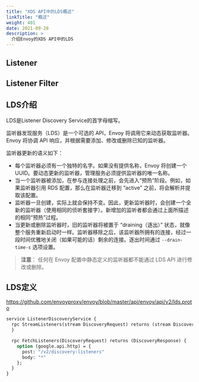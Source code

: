 ```yaml
---
title: "XDS API中的LDS概述"
linkTitle: "概述"
weight: 401
date: 2021-09-28
description: >
  介绍Envoy的XDS API中的LDS
---
```


## Listener

## Listener Filter

## LDS介绍

LDS是Listener Discovery Service的首字母缩写。

监听器发现服务（LDS）是一个可选的 API，Envoy 将调用它来动态获取监听器。Envoy 将协调 API 响应，并根据需要添加、修改或删除已知的监听器。

监听器更新的语义如下：

- 每个监听器必须有一个独特的名字。如果没有提供名称，Envoy 将创建一个 UUID。要动态更新的监听器，管理服务必须提供监听器的唯一名称。
- 当一个监听器被添加，在参与连接处理之前，会先进入“预热”阶段。例如，如果监听器引用 RDS 配置，那么在监听器迁移到 “active” 之前，将会解析并提取该配置。
- 监听器一旦创建，实际上就会保持不变。因此，更新监听器时，会创建一个全新的监听器（使用相同的侦听套接字）。新增加的监听者都会通过上面所描述的相同“预热”过程。
- 当更新或删除监听器时，旧的监听器将被置于 “draining（逐出）” 状态，就像整个服务重新启动时一样。监听器移除之后，该监听器所拥有的连接，经过一段时间优雅地关闭（如果可能的话）剩余的连接。逐出时间通过 `--drain-time-s` 选项设置。

> **注意**： 任何在 Envoy 配置中静态定义的监听器都不能通过 LDS API 进行修改或删除。

## LDS定义

https://github.com/envoyproxy/envoy/blob/master/api/envoy/api/v2/lds.proto



```protobuf
service ListenerDiscoveryService {
  rpc StreamListeners(stream DiscoveryRequest) returns (stream DiscoveryResponse) {
  }

  rpc FetchListeners(DiscoveryRequest) returns (DiscoveryResponse) {
    option (google.api.http) = {
      post: "/v2/discovery:listeners"
      body: "*"
    };
  }
}
```

